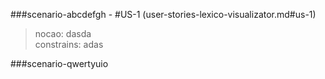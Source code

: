 ###scenario-abcdefgh - #US-1  (user-stories-lexico-visualizator.md#us-1)  

> nocao: dasda  
> constrains: adas

###scenario-qwertyuio
